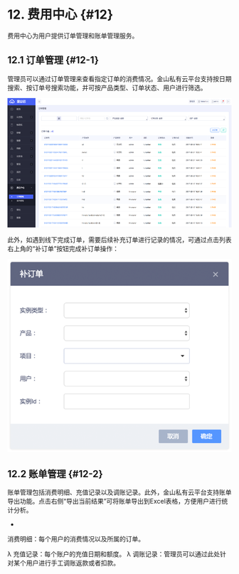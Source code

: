 # 12. 费用中心 {#12}

费用中心为用户提供订单管理和账单管理服务。

## 12.1 订单管理 {#12-1}

管理员可以通过订单管理来查看指定订单的消费情况。金山私有云平台支持按日期搜索、按订单号搜索功能，并可按产品类型、订单状态、用户进行筛选。

![](/assets/订单列表.png)

此外，如遇到线下完成订单，需要后续补充订单进行记录的情况，可通过点击列表右上角的“补订单”按钮完成补订单操作：

![](/assets/补订单弹窗.png)

## 12.2 账单管理 {#12-2}

账单管理包括消费明细、充值记录以及调账记录。此外，金山私有云平台支持账单导出功能。点击右侧“导出当前结果”可将账单导出到Excel表格，方便用户进行统计分析。

*
 消费明细：每个用户的消费情况以及所属的订单。

λ	充值记录：每个账户的充值日期和额度。
λ	调账记录：管理员可以通过此处针对某个用户进行手工调账返款或者扣款。
